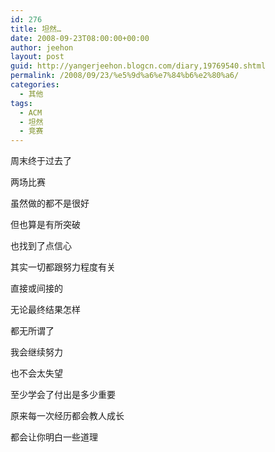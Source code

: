 ```yaml
---
id: 276
title: 坦然…
date: 2008-09-23T08:00:00+00:00
author: jeehon
layout: post
guid: http://yangerjeehon.blogcn.com/diary,19769540.shtml
permalink: /2008/09/23/%e5%9d%a6%e7%84%b6%e2%80%a6/
categories:
  - 其他
tags:
  - ACM
  - 坦然
  - 竞赛
---
```

周末终于过去了
  
两场比赛
  
虽然做的都不是很好
  
但也算是有所突破
  
也找到了点信心
  
其实一切都跟努力程度有关
  
直接或间接的
  
无论最终结果怎样
  
都无所谓了
  
我会继续努力
  
也不会太失望
  
至少学会了付出是多少重要
  
原来每一次经历都会教人成长
  
都会让你明白一些道理